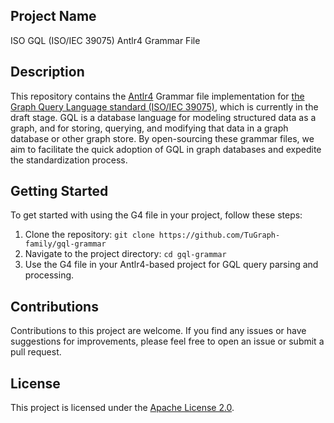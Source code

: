 ## Project Name

ISO GQL (ISO/IEC 39075) Antlr4 Grammar File

## Description

This repository contains the [Antlr4](https://github.com/antlr/antlr4) Grammar file implementation for [the Graph Query Language standard (ISO/IEC 39075)](https://www.gqlstandards.org/), which is currently in the draft stage. GQL is a database language for modeling structured data as a graph, and for storing, querying, and modifying that data in a graph database or other graph store. By open-sourcing these grammar files, we aim to facilitate the quick adoption of GQL in graph databases and expedite the standardization process.

## Getting Started

To get started with using the G4 file in your project, follow these steps:

1. Clone the repository: `git clone https://github.com/TuGraph-family/gql-grammar`
2. Navigate to the project directory: `cd gql-grammar`
3. Use the G4 file in your Antlr4-based project for GQL query parsing and processing.

## Contributions

Contributions to this project are welcome. If you find any issues or have suggestions for improvements, please feel free to open an issue or submit a pull request.

## License

This project is licensed under the [Apache License 2.0](LICENSE).